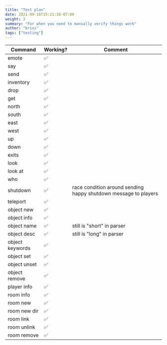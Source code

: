 ```yaml
---
title: "Test plan"
date: 2021-09-16T15:21:38-07:00
weight: 3
summary: "For when you need to manually verify things work"
author: "krixi"
tags: ["testing"]
---
```



| Command           | Working? | Comment |
| ------------------| ------- | ------- |
| emote             |  ✅     |  |
| say               |  ✅     |  |
| send              |  ✅     |  |
| inventory         |  ✅     |  |
| drop              |  ✅     |  |
| get               |  ✅     |  |
| north             |  ✅     |  |
| south             |  ✅     |  |
| east              |  ✅     |  |
| west              |  ✅     |  |
| up                |  ✅     |  |
| down              |  ✅     |  |
| exits             |  ✅     |  |
| look              |  ✅     |  |
| look at           |  ✅     |  |
| who               |  ✅     |  |
| shutdown          |  ✅     | race condition around sending happy shutdown message to players |
| teleport          |  ✅     |  |
| object new        |  ✅     |  |
| object info       |  ✅     |  |
| object name       |  ✅     | still is "short" in parser |
| object desc       |  ✅     | still is "long" in parser |
| object keywords   |  ✅     |  |
| object set        |  ✅     |  |
| object unset      |  ✅     |  |
| object remove     |  ✅     |  |
| player info       |  ✅     |  |
| room info         |  ✅     |  |
| room new          |  ✅     |  |
| room new dir      |  ✅     |  |
| room link         |  ✅     |  |
| room unlink       |  ✅     |  |
| room remove       |  ✅     |  |

